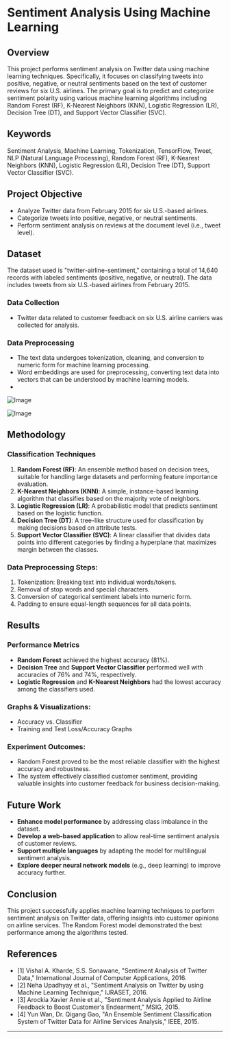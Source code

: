 # Sentiment Analysis Using Machine Learning

## Overview

This project performs sentiment analysis on Twitter data using machine learning techniques. Specifically, it focuses on classifying tweets into positive, negative, or neutral sentiments based on the text of customer reviews for six U.S. airlines. The primary goal is to predict and categorize sentiment polarity using various machine learning algorithms including Random Forest (RF), K-Nearest Neighbors (KNN), Logistic Regression (LR), Decision Tree (DT), and Support Vector Classifier (SVC).

## Keywords

Sentiment Analysis, Machine Learning, Tokenization, TensorFlow, Tweet, NLP (Natural Language Processing), Random Forest (RF), K-Nearest Neighbors (KNN), Logistic Regression (LR), Decision Tree (DT), Support Vector Classifier (SVC).

## Project Objective

- Analyze Twitter data from February 2015 for six U.S.-based airlines.
- Categorize tweets into positive, negative, or neutral sentiments.
- Perform sentiment analysis on reviews at the document level (i.e., tweet level).

## Dataset

The dataset used is "twitter-airline-sentiment," containing a total of 14,640 records with labeled sentiments (positive, negative, or neutral). The data includes tweets from six U.S.-based airlines from February 2015.

### Data Collection
- Twitter data related to customer feedback on six U.S. airline carriers was collected for analysis.

### Data Preprocessing
- The text data undergoes tokenization, cleaning, and conversion to numeric form for machine learning processing.
- Word embeddings are used for preprocessing, converting text data into vectors that can be understood by machine learning models.
- 
![Image](https://github.com/user-attachments/assets/7c29e8bd-9716-4da3-82ac-ab0118350633)


![Image](https://github.com/user-attachments/assets/447d5e97-77d8-4ead-b7fb-fe79dec60405)

  

## Methodology

### Classification Techniques
1. **Random Forest (RF)**: An ensemble method based on decision trees, suitable for handling large datasets and performing feature importance evaluation.
2. **K-Nearest Neighbors (KNN)**: A simple, instance-based learning algorithm that classifies based on the majority vote of neighbors.
3. **Logistic Regression (LR)**: A probabilistic model that predicts sentiment based on the logistic function.
4. **Decision Tree (DT)**: A tree-like structure used for classification by making decisions based on attribute tests.
5. **Support Vector Classifier (SVC)**: A linear classifier that divides data points into different categories by finding a hyperplane that maximizes margin between the classes.

### Data Preprocessing Steps:
1. Tokenization: Breaking text into individual words/tokens.
2. Removal of stop words and special characters.
3. Conversion of categorical sentiment labels into numeric form.
4. Padding to ensure equal-length sequences for all data points.

## Results

### Performance Metrics
- **Random Forest** achieved the highest accuracy (81%).
- **Decision Tree** and **Support Vector Classifier** performed well with accuracies of 76% and 74%, respectively.
- **Logistic Regression** and **K-Nearest Neighbors** had the lowest accuracy among the classifiers used.

### Graphs & Visualizations:
- Accuracy vs. Classifier
- Training and Test Loss/Accuracy Graphs

### Experiment Outcomes:
- Random Forest proved to be the most reliable classifier with the highest accuracy and robustness.
- The system effectively classified customer sentiment, providing valuable insights into customer feedback for business decision-making.




## Future Work

- **Enhance model performance** by addressing class imbalance in the dataset.
- **Develop a web-based application** to allow real-time sentiment analysis of customer reviews.
- **Support multiple languages** by adapting the model for multilingual sentiment analysis.
- **Explore deeper neural network models** (e.g., deep learning) to improve accuracy further.

## Conclusion

This project successfully applies machine learning techniques to perform sentiment analysis on Twitter data, offering insights into customer opinions on airline services. The Random Forest model demonstrated the best performance among the algorithms tested.

## References

- [1] Vishal A. Kharde, S.S. Sonawane, "Sentiment Analysis of Twitter Data," International Journal of Computer Applications, 2016.
- [2] Neha Upadhyay et al., "Sentiment Analysis on Twitter by using Machine Learning Technique," IJRASET, 2016.
- [3] Arockia Xavier Annie et al., "Sentiment Analysis Applied to Airline Feedback to Boost Customer's Endearment," MSIG, 2015.
- [4] Yun Wan, Dr. Qigang Gao, "An Ensemble Sentiment Classification System of Twitter Data for Airline Services Analysis," IEEE, 2015.

---

